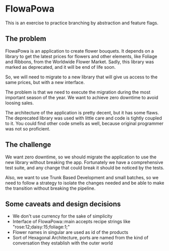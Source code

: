 # FlowaPowa

This is an exercise to practice branching by abstraction and  feature flags.

## The problem

FlowaPowa is an application to create flower bouquets. It depends on a library to get the latest prices for flowers and other elements, like Foliage and Ribbons, from the Worldwide Flower Market. Sadly, this library was marked as deprecated, and it will be end of life soon.

So, we will need to migrate to a new library that will give us access to the same prices, but with a new interface.

The problem is that we need to execute the migration during the most important season of the year. We want to achieve zero downtime to avoid loosing sales.

The architecture of the application is pretty decent, but it has some flaws. The deprecated library was used with little care and code is tightly coupled to it. You could find other code smells as well, because original programmer was not so proficient.

## The challenge

We want zero downtime, so we should migrate the application to use the new library without breaking the app. Fortunately we have a comprehensive test suite, and any change that could break it should be noticed by the tests.

Also, we want to use Trunk Based Development and small batches, so we need to follow a strategy to isolate the changes needed and be able to make the transition without breaking the pipeline.

## Some caveats and design decisions

* We don't use currency for the sake of simplicity
* Interface of FlowaPowa::main accepts recipe strings like "rose:12;daisy:15;foliage:1;"
* Flower names in singular are used as id of the products
* Sort of Hexagonal Architecture, ports are named from the kind of conversation they establish with the outer world
